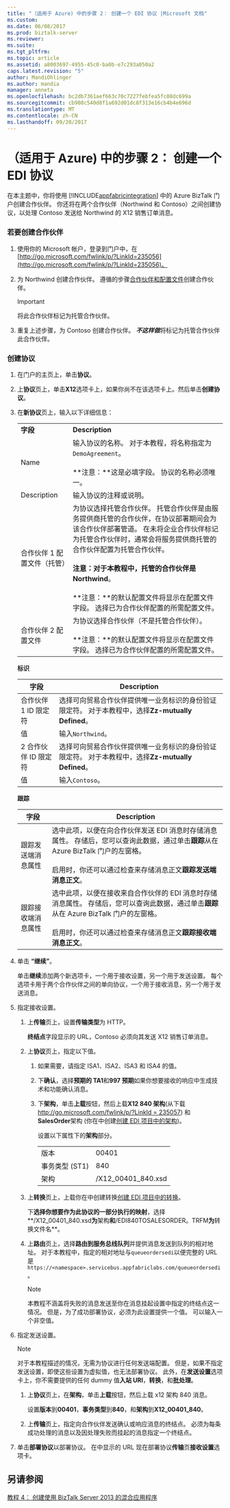 ```yaml
---
title: "（适用于 Azure) 中的步骤 2： 创建一个 EDI 协议 |Microsoft 文档"
ms.custom: 
ms.date: 06/08/2017
ms.prod: biztalk-server
ms.reviewer: 
ms.suite: 
ms.tgt_pltfrm: 
ms.topic: article
ms.assetid: a8003697-4955-45c0-ba0b-e7c293a050a2
caps.latest.revision: "5"
author: MandiOhlinger
ms.author: mandia
manager: anneta
ms.openlocfilehash: bc2db7361aef663c70c7227febfea5fc08dc699a
ms.sourcegitcommit: cb908c540d8f1a692d01dc8f313e16cb4b4e696d
ms.translationtype: MT
ms.contentlocale: zh-CN
ms.lasthandoff: 09/20/2017
---
```

# <a name="step-2-for-azure-create-an-edi-agreement"></a>（适用于 Azure) 中的步骤 2： 创建一个 EDI 协议
在本主题中，你将使用 [!INCLUDE[appfabricintegration](../includes/appfabricintegration-md.md)] 中的 Azure BizTalk 门户创建合作伙伴。 你还将在两个合作伙伴（Northwind 和 Contoso）之间创建协议，以处理 Contoso 发送给 Northwind 的 X12 销售订单消息。  
  
### <a name="to-create-partners"></a>若要创建合作伙伴  
  
1.  使用你的 Microsoft 帐户，登录到门户中，在[http://go.microsoft.com/fwlink/p/?LinkId=235056](http://go.microsoft.com/fwlink/p/?LinkId=235056)。  
  
2.  为 Northwind 创建合作伙伴。 遵循的步骤[合作伙伴和配置文件](http://msdn.microsoft.com/library/windowsazure/hh689791)创建合作伙伴。  
  
    > [!IMPORTANT]
    >  将此合作伙伴标记为托管合作伙伴。  
  
3.  重复上述步骤，为 Contoso 创建合作伙伴。 ***不这样做***将标记为托管合作伙伴此合作伙伴。  
  
### <a name="to-create-an-agreement"></a>创建协议  
  
1.  在门户的主页上，单击**协议**。  
  
2.  上**协议**页上，单击**X12**选项卡上，如果你尚不在该选项卡上。然后单击**创建协议**。  
  
3.  在**新协议**页上，输入以下详细信息：  
  
    |||  
    |-|-|  
    |**字段**|**Description**|  
    |Name|输入协议的名称。 对于本教程，将名称指定为`DemoAgreement`。<br /><br /> **注意：**这是必填字段。 协议的名称必须唯一。|  
    |Description|输入协议的注释或说明。|  
    |合作伙伴 1 配置文件（托管）|为协议选择托管合作伙伴。 托管合作伙伴是由服务提供商托管的合作伙伴，在协议部署期间会为该合作伙伴部署管道。 在未将企业合作伙伴标记为托管合作伙伴时，通常会将服务提供商托管的合作伙伴配置为托管合作伙伴。<br /><br /> **注意：**对于本教程中，托管的合作伙伴是**Northwind**。<br /><br /> **注意：**的默认配置文件将显示在配置文件字段。 选择已为合作伙伴配置的所需配置文件。|  
    |合作伙伴 2 配置文件|为协议选择合作伙伴（不是托管合作伙伴）。<br /><br /> **注意：**的默认配置文件将显示在配置文件字段。 选择已为合作伙伴配置的所需配置文件。|  
  
     **标识**  
  
    |**字段**|**Description**|  
    |---------------|---------------------|  
    |合作伙伴 1 ID 限定符|选择可向贸易合作伙伴提供唯一业务标识的身份验证限定符。 对于本教程中，选择**Zz-mutually Defined**。|  
    |值|输入`Northwind`。|  
    |2 合作伙伴 ID 限定符|选择可向贸易合作伙伴提供唯一业务标识的身份验证限定符。 对于本教程中，选择**Zz-mutually Defined**。|  
    |值|输入`Contoso`。|  
  
     **跟踪**  
  
    |**字段**|**Description**|  
    |---------------|---------------------|  
    |跟踪发送端消息属性|选中此项，以便在向合作伙伴发送 EDI 消息时存储消息属性。 存储后，您可以查询此数据，通过单击**跟踪**从在 Azure BizTalk 门户的左窗格。<br /><br /> 启用时，你还可以通过检查来存储消息正文**跟踪发送端消息正文**。|  
    |跟踪接收端消息属性|选中此项，以便在接收来自合作伙伴的 EDI 消息时存储消息属性。 存储后，您可以查询此数据，通过单击**跟踪**从在 Azure BizTalk 门户的左窗格。<br /><br /> 启用时，你还可以通过检查来存储消息正文**跟踪接收端消息正文**。|  
  
4.  单击 **“继续”**。  
  
     单击**继续**添加两个新选项卡，一个用于接收设置，另一个用于发送设置。 每个选项卡用于两个合作伙伴之间的单向协议，一个用于接收消息，另一个用于发送消息。  
  
5.  指定接收设置。  
  
    1.  上**传输**页上，设置**传输类型**为 HTTP。  
  
         **终结点**字段显示的 URL，Contoso 必须向其发送 X12 销售订单消息。  
  
    2.  上**协议**页上，指定以下值。  
  
        1.  如果需要，请指定 ISA1、ISA2、ISA3 和 ISA4 的值。  
  
        2.  下**确认**，选择**预期的 TA1**和**997 预期**如果你想要接收的响应中生成技术和功能确认消息。  
  
        3.  下**架构**，单击**上载**按钮，然后上载**X12 840 架构**(从下载[http://go.microsoft.com/fwlink/p/?LinkId = 235057](http://go.microsoft.com/fwlink/p/?LinkId=235057)) 和**SalesOrder**架构 (你在中创建[创建 EDI 项目中的架构](../core/step-1-for-azure-create-the-edi-project.md#BKMK_CreateSchema))。  
  
             设置以下属性下的**架构**部分。  
  
            |||  
            |-|-|  
            |版本|00401|  
            |事务类型 (ST1)|840|  
            |架构|/X12_00401_840.xsd|  
  
    3.  上**转换**页上，上载你在中创建转换[创建 EDI 项目中的转换](../core/step-1-for-azure-create-the-edi-project.md#BKMK_CreateTrfm)。  
  
         下**选择你想要作为此协议的一部分执行的映射**，选择**/X12_00401_840.xsd**为**架构**和**/EDI840TOSALESORDER。TRFM**为**转换文件名**。  
  
    4.  上**路由**页上，选择**路由到服务总线队列**并提供消息发送到队列的相对地址。 对于本教程中，指定的相对地址与`queueordersedi`以便完整的 URL 是`https://<namespace>.servicebus.appfabriclabs.com/queueordersedi`。  
  
        > [!NOTE]
        >  本教程不涵盖将失败的消息发送至你在消息挂起设置中指定的终结点这一情况。 但是，为了成功部署协议，必须为此设置提供一个值。 可以输入一个非空值。  
  
6.  指定发送设置。  
  
    > [!NOTE]
    >  对于本教程描述的情况，无需为协议进行任何发送端配置。 但是，如果不指定发送设置，即使这些设置为虚拟值，也无法部署协议。 此外，在**发送设置**选项卡上，你不需要提供的任何 dummy 值**入站 URI**，**转换**，和**批处理**。  
  
    1.  上**协议**页上，在**架构**，单击**上载**按钮，然后上载 x12 架构 840 消息。  
  
         设置**版本**到**00401**，**事务类型**到**840**，和**架构**到**X12_00401_840**。  
  
    2.  上**传输**页上，指定向合作伙伴发送确认或响应消息的终结点。 必须为每条成功处理的消息以及因处理失败而挂起的消息指定一个终结点。  
  
7.  单击**部署协议**以部署协议。 在中显示的 URL 现在部署协议**传输**页**接收设置**选项卡。  
  
## <a name="see-also"></a>另请参阅  
 [教程 4： 创建使用 BizTalk Server 2013 的混合应用程序](../core/tutorial-4-creating-a-hybrid-application-using-biztalk-server-2013.md)